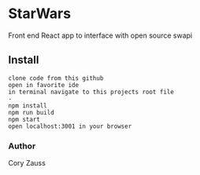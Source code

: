 # StarWars
Front end React app to interface with open source swapi

## Install

```
clone code from this github
open in favorite ide
in terminal navigate to this projects root file
-
npm install
npm run build
npm start
open localhost:3001 in your browser
```

### Author
Cory Zauss
